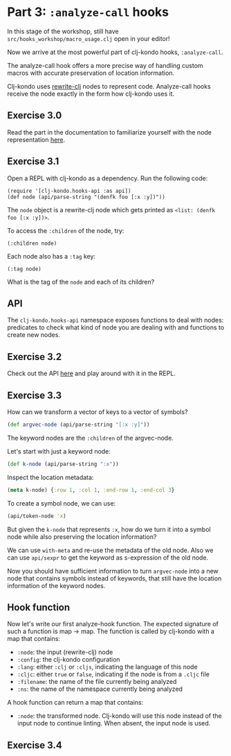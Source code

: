# Part 3: `:analyze-call` hooks

In this stage of the workshop, still have `src/hooks_workshop/macro_usage.clj` open in your editor!

Now we arrive at the most powerful part of clj-kondo hooks, `:analyze-call`.

The analyze-call hook offers a more precise way of handling custom macros with
accurate preservation of location information.

Clj-kondo uses [rewrite-clj](https://github.com/clj-commons/rewrite-clj) nodes
to represent code. Analyze-call hooks receive the node exactly in the form how
clj-kondo uses it.

## Exercise 3.0

Read the part in the documentation to familiarize yourself with the node
representation
[here](https://github.com/clj-kondo/clj-kondo/blob/master/doc/hooks.md#clojure-code-as-rewrite-clj-nodes).

## Exercise 3.1

Open a REPL with clj-kondo as a dependency. Run the following code:

```
(require '[clj-kondo.hooks-api :as api])
(def node (api/parse-string "(denfk foo [:x :y])"))
```

The `node` object is a rewrite-clj node which gets printed as `<list: (denfk foo [:x :y])>`.

To access the `:children` of the node, try:

```
(:children node)
```

Each node also has a `:tag` key:

`(:tag node)`

What is the tag of the `node` and each of its children?

## API

The `clj-kondo.hooks-api` namespace exposes functions to deal with nodes: predicates to check what kind of node you are dealing with and functions to create new nodes.

## Exercise 3.2

Check out the API
[here](https://github.com/clj-kondo/clj-kondo/blob/master/doc/hooks.md#api) and
play around with it in the REPL.

## Exercise 3.3

How can we transform a vector of keys to a vector of symbols?

``` clojure
(def argvec-node (api/parse-string "[:x :y]"))
```

The keyword nodes are the `:children` of the argvec-node.

Let's start with just a keyword node:

``` clojure
(def k-node (api/parse-string ":x"))
```

Inspect the location metadata:

``` clojure
(meta k-node) {:row 1, :col 1, :end-row 1, :end-col 3}
```

To create a symbol node, we can use:

``` clojure
(api/token-node 'x)
```

But given the `k-node` that represents `:x`, how do we turn it into a symbol
node while also preserving the location information?

We can use `with-meta` and re-use the metadata of the old node.
Also we can use `api/sexpr` to get the keyword as s-expression of the old node.

Now you should have sufficient information to turn `argvec-node` into a new node
that contains symbols instead of keywords, that still have the location
information of the keyword nodes.

## Hook function

Now let's write our first analyze-hook function. The expected signature of such a function is map -> map. The function is called by clj-kondo with a map that contains:

- `:node`: the input (rewrite-clj) node
- `:config`: the clj-kondo configuration
- `:lang`: either `:clj` or `:cljs`, indicating the language of this node
- `:cljc`: either `true` or `false`, indicating if the node is from a `.cljc` file
- `:filename`: the name of the file currently being analyzed
- `:ns`: the name of the namespace currently being analyzed

A hook function can return a map that contains:

- `:node`: the transformed node. Clj-kondo will use this node instead of the input node to continue linting. When absent, the input node is used.

## Exercise 3.4

